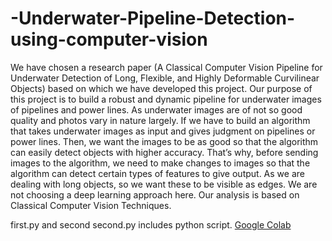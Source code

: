 # -Underwater-Pipeline-Detection-using-computer-vision
We have chosen a research paper (A Classical Computer Vision Pipeline for Underwater Detection of Long, Flexible, and Highly Deformable Curvilinear Objects) based on which we have developed this project. Our purpose of this project is to build a robust and dynamic pipeline for underwater images of pipelines and power lines. As underwater images are of not so good quality and photos vary in nature largely. If we have to build an algorithm that takes underwater images as input and gives judgment on pipelines or power lines. Then, we want the images to be as good so that the algorithm can easily detect objects with higher accuracy. That’s why, before sending images to the algorithm, we need to make changes to images so that the algorithm can detect certain types of features to give output. As we are dealing with long objects, so we want these to be visible as edges. We are not choosing a deep learning approach here. Our analysis is based on Classical Computer Vision Techniques.

first.py and second second.py includes python script.
[Google Colab](https://colab.research.google.com/drive/1gNEfRn3F7kGCldixjiJm3ZZl7dwPRBrI?usp=sharing)
